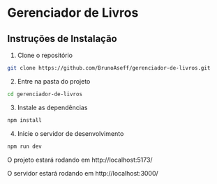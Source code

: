 # Gerenciador de Livros

## Instruções de Instalação

1. Clone o repositório

```bash
git clone https://github.com/BrunoAseff/gerenciador-de-livros.git
```

2. Entre na pasta do projeto

```bash
cd gerenciador-de-livros
```

3. Instale as dependências

```bash
npm install
```

4. Inicie o servidor de desenvolvimento

```bash
npm run dev
```

O projeto estará rodando em http://localhost:5173/

O servidor estará rodando em http://localhost:3000/
